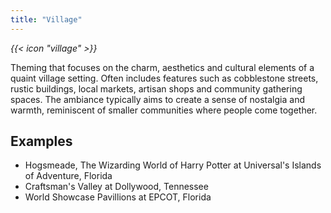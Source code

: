 ```yaml
---
title: "Village"
---
```


<i class="bigIcon">{{< icon "village" >}}</i>


Theming that focuses on the charm, aesthetics and cultural elements of a quaint village setting. Often includes features such as cobblestone streets, rustic buildings, local markets, artisan shops and community gathering spaces. The ambiance typically aims to create a sense of nostalgia and warmth, reminiscent of smaller communities where people come together.

## Examples
* Hogsmeade, The Wizarding World of Harry Potter at Universal's Islands of Adventure, Florida
* Craftsman's Valley at Dollywood, Tennessee
* World Showcase Pavillions at EPCOT, Florida
